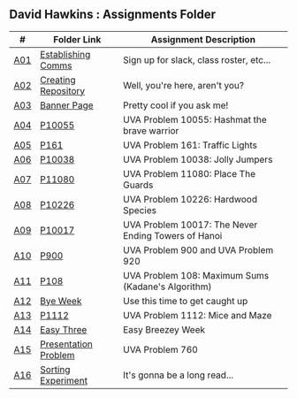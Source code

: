 ## David Hawkins : Assignments Folder

|   #   |   Folder Link   |   Assignment Description    |
| :---: |   -----------   |   ----------------------    | 
|   [A01](https://github.com/hawkidav000/4883-PT-hawkins/tree/main/Assignments/A01)    |   [Establishing Comms](https://github.com/hawkidav000/4883-PT-hawkins/tree/main/Assignments/A01)    |   Sign up for slack, class roster, etc...   |
|   [A02](https://github.com/hawkidav000/4883-PT-hawkins/tree/main/Assignments/A02)    |   [Creating Repository](https://github.com/hawkidav000/4883-PT-hawkins/tree/main/Assignments/A02)    |   Well, you're here, aren't you?   |
|   [A03](https://github.com/hawkidav000/4883-PT-hawkins/tree/main/Assignments/A03)    |   [Banner Page](https://github.com/hawkidav000/4883-PT-hawkins/tree/main/Assignments/A03)    |   Pretty cool if you ask me!   |
|   [A04](https://github.com/hawkidav000/4883-PT-hawkins/tree/main/Assignments/A04)    |   [P10055](https://github.com/hawkidav000/4883-PT-hawkins/tree/main/Assignments/A04)    |   UVA Problem 10055: Hashmat the brave warrior   |
|   [A05](https://github.com/hawkidav000/4883-PT-hawkins/tree/main/Assignments/A05)    |   [P161](https://github.com/hawkidav000/4883-PT-hawkins/tree/main/Assignments/A05)    |   UVA Problem 161: Traffic Lights   |
|   [A06](https://github.com/hawkidav000/4883-PT-hawkins/tree/main/Assignments/A06)    |   [P10038](https://github.com/hawkidav000/4883-PT-hawkins/tree/main/Assignments/A06)    |   UVA Problem 10038: Jolly Jumpers   |
|   [A07](https://github.com/hawkidav000/4883-PT-hawkins/tree/main/Assignments/A07)    |   [P11080](https://github.com/hawkidav000/4883-PT-hawkins/tree/main/Assignments/A07)    |   UVA Problem 11080: Place The Guards   |
|   [A08](https://github.com/hawkidav000/4883-PT-hawkins/tree/main/Assignments/A08)    |   [P10226](https://github.com/hawkidav000/4883-PT-hawkins/tree/main/Assignments/A08)    |   UVA Problem 10226: Hardwood Species   |
|   [A09](https://github.com/hawkidav000/4883-PT-hawkins/tree/main/Assignments/A09)    |   [P10017](https://github.com/hawkidav000/4883-PT-hawkins/tree/main/Assignments/A09)    |   UVA Problem 10017: The Never Ending Towers of Hanoi   |
|   [A10](https://github.com/hawkidav000/4883-PT-hawkins/tree/main/Assignments/A10)    |   [P900](https://github.com/hawkidav000/4883-PT-hawkins/tree/main/Assignments/A10)    |   UVA Problem 900 and UVA Problem 920   |
|   [A11](https://github.com/hawkidav000/4883-PT-hawkins/tree/main/Assignments/A11)    |   [P108](https://github.com/hawkidav000/4883-PT-hawkins/tree/main/Assignments/A11)    |   UVA Problem 108: Maximum Sums (Kadane's Algorithm)   |
|   [A12](https://github.com/hawkidav000/4883-PT-hawkins/tree/main/Assignments/A12)    |   [Bye Week](https://github.com/hawkidav000/4883-PT-hawkins/tree/main/Assignments/A12)    |   Use this time to get caught up   |
|   [A13](https://github.com/hawkidav000/4883-PT-hawkins/tree/main/Assignments/A13)    |   [P1112](https://github.com/hawkidav000/4883-PT-hawkins/tree/main/Assignments/A13)    |   UVA Problem 1112: Mice and Maze  |
|   [A14](https://github.com/hawkidav000/4883-PT-hawkins/tree/main/Assignments/A14)    |   [Easy Three](https://github.com/hawkidav000/4883-PT-hawkins/tree/main/Assignments/A14)    |   Easy Breezey Week  |
|   [A15](https://github.com/hawkidav000/4883-PT-hawkins/tree/main/Assignments/A15)    |   [Presentation Problem](https://github.com/hawkidav000/4883-PT-hawkins/tree/main/Assignments/A15)    |   UVA Problem 760  |
|   [A16](https://github.com/hawkidav000/4883-PT-hawkins/tree/main/Assignments/A16)    |   [Sorting Experiment](https://github.com/hawkidav000/4883-PT-hawkins/tree/main/Assignments/A16)    |   It's gonna be a long read...  |
